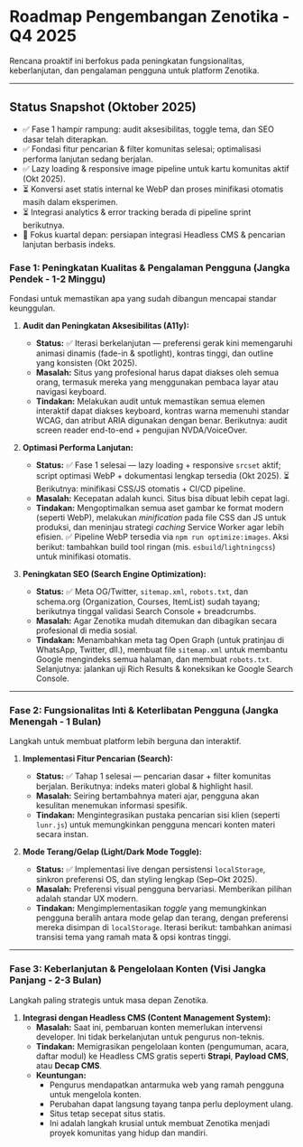 # Roadmap Pengembangan Zenotika - Q4 2025

Rencana proaktif ini berfokus pada peningkatan fungsionalitas, keberlanjutan, dan pengalaman pengguna untuk platform Zenotika.

---

## Status Snapshot (Oktober 2025)

- ✅ Fase 1 hampir rampung: audit aksesibilitas, toggle tema, dan SEO dasar telah diterapkan.
- ✅ Fondasi fitur pencarian & filter komunitas selesai; optimalisasi performa lanjutan sedang berjalan.
- ✅ Lazy loading & responsive image pipeline untuk kartu komunitas aktif (Okt 2025).
- ⏳ Konversi aset statis internal ke WebP dan proses minifikasi otomatis masih dalam eksperimen.
- ⏳ Integrasi analytics & error tracking berada di pipeline sprint berikutnya.
- 🚀 Fokus kuartal depan: persiapan integrasi Headless CMS & pencarian lanjutan berbasis indeks.

### **Fase 1: Peningkatan Kualitas & Pengalaman Pengguna (Jangka Pendek - 1-2 Minggu)**

Fondasi untuk memastikan apa yang sudah dibangun mencapai standar keunggulan.

1.  **Audit dan Peningkatan Aksesibilitas (A11y):**
    *   **Status:** ✅ Iterasi berkelanjutan — preferensi gerak kini memengaruhi animasi dinamis (fade-in & spotlight), kontras tinggi, dan outline yang konsisten (Okt 2025).
    *   **Masalah:** Situs yang profesional harus dapat diakses oleh semua orang, termasuk mereka yang menggunakan pembaca layar atau navigasi keyboard.
    *   **Tindakan:** Melakukan audit untuk memastikan semua elemen interaktif dapat diakses keyboard, kontras warna memenuhi standar WCAG, dan atribut ARIA digunakan dengan benar. Berikutnya: audit screen reader end-to-end + pengujian NVDA/VoiceOver.

2.  **Optimasi Performa Lanjutan:**
    *   **Status:** ✅ Fase 1 selesai — lazy loading + responsive `srcset` aktif; script optimasi WebP + dokumentasi lengkap tersedia (Okt 2025). ⏳ Berikutnya: minifikasi CSS/JS otomatis + CI/CD pipeline.
    *   **Masalah:** Kecepatan adalah kunci. Situs bisa dibuat lebih cepat lagi.
    *   **Tindakan:** Mengoptimalkan semua aset gambar ke format modern (seperti WebP), melakukan *minification* pada file CSS dan JS untuk produksi, dan meninjau strategi *caching* Service Worker agar lebih efisien. ✅ Pipeline WebP tersedia via `npm run optimize:images`. Aksi berikut: tambahkan build tool ringan (mis. `esbuild`/`lightningcss`) untuk minifikasi otomatis.

3.  **Peningkatan SEO (Search Engine Optimization):**
    *   **Status:** ✅ Meta OG/Twitter, `sitemap.xml`, `robots.txt`, dan schema.org (Organization, Courses, ItemList) sudah tayang; berikutnya tinggal validasi Search Console + breadcrumbs.
    *   **Masalah:** Agar Zenotika mudah ditemukan dan dibagikan secara profesional di media sosial.
    *   **Tindakan:** Menambahkan meta tag Open Graph (untuk pratinjau di WhatsApp, Twitter, dll.), membuat file `sitemap.xml` untuk membantu Google mengindeks semua halaman, dan membuat `robots.txt`. Selanjutnya: jalankan uji Rich Results & koneksikan ke Google Search Console.

---

### **Fase 2: Fungsionalitas Inti & Keterlibatan Pengguna (Jangka Menengah - 1 Bulan)**

Langkah untuk membuat platform lebih berguna dan interaktif.

1.  **Implementasi Fitur Pencarian (Search):**
    *   **Status:** ✅ Tahap 1 selesai — pencarian dasar + filter komunitas berjalan. Berikutnya: indeks materi global & highlight hasil.
    *   **Masalah:** Seiring bertambahnya materi ajar, pengguna akan kesulitan menemukan informasi spesifik.
    *   **Tindakan:** Mengintegrasikan pustaka pencarian sisi klien (seperti `lunr.js`) untuk memungkinkan pengguna mencari konten materi secara instan.

2.  **Mode Terang/Gelap (Light/Dark Mode Toggle):**
    *   **Status:** ✅ Implementasi live dengan persistensi `localStorage`, sinkron preferensi OS, dan styling lengkap (Sep–Okt 2025).
    *   **Masalah:** Preferensi visual pengguna bervariasi. Memberikan pilihan adalah standar UX modern.
    *   **Tindakan:** Mengimplementasikan *toggle* yang memungkinkan pengguna beralih antara mode gelap dan terang, dengan preferensi mereka disimpan di `localStorage`. Iterasi berikut: tambahkan animasi transisi tema yang ramah mata & opsi kontras tinggi.

---

### **Fase 3: Keberlanjutan & Pengelolaan Konten (Visi Jangka Panjang - 2-3 Bulan)**

Langkah paling strategis untuk masa depan Zenotika.

1.  **Integrasi dengan Headless CMS (Content Management System):**
    *   **Masalah:** Saat ini, pembaruan konten memerlukan intervensi developer. Ini tidak berkelanjutan untuk pengurus non-teknis.
    *   **Tindakan:** Memigrasikan pengelolaan konten (pengumuman, acara, daftar modul) ke Headless CMS gratis seperti **Strapi**, **Payload CMS**, atau **Decap CMS**.
    *   **Keuntungan:**
        *   Pengurus mendapatkan antarmuka web yang ramah pengguna untuk mengelola konten.
        *   Perubahan dapat langsung tayang tanpa perlu deployment ulang.
        *   Situs tetap secepat situs statis.
        *   Ini adalah langkah krusial untuk membuat Zenotika menjadi proyek komunitas yang hidup dan mandiri.
